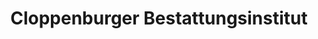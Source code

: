 ---
title: "Cloppenburger Bestattungsinstitut"
url: /cloppenburg/cloppenburger-bestattungsinstitut/
shop: Bestattungen
---